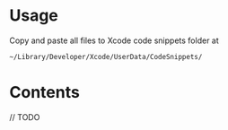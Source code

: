 # Usage 

Copy and paste all files to Xcode code snippets folder at 

`~/Library/Developer/Xcode/UserData/CodeSnippets/`

# Contents

// TODO
